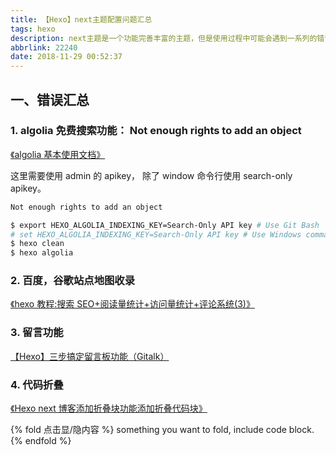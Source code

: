 ```yaml
---
title: 【Hexo】next主题配置问题汇总
tags: hexo
description: next主题是一个功能完善丰富的主题，但是使用过程中可能会遇到一系列的错误，这里记录汇总下。
abbrlink: 22240
date: 2018-11-29 00:52:37
---
```


## 一、错误汇总

### 1. algolia 免费搜索功能： Not enough rights to add an object

[《algolia 基本使用文档》](https://github.com/theme-next/hexo-theme-next/blob/master/docs/ALGOLIA-SEARCH.md)

这里需要使用 admin 的 apikey， 除了 window 命令行使用 search-only apikey。

```bash
Not enough rights to add an object

$ export HEXO_ALGOLIA_INDEXING_KEY=Search-Only API key # Use Git Bash
# set HEXO_ALGOLIA_INDEXING_KEY=Search-Only API key # Use Windows command line
$ hexo clean
$ hexo algolia

```

### 2. 百度，谷歌站点地图收录

[《hexo 教程:搜索 SEO+阅读量统计+访问量统计+评论系统(3)》](http://fangzh.top/2018/2018090918/)

### 3. 留言功能

[【Hexo】三步搞定留言板功能（Gitalk）](http://www.izhongxia.com/posts/41249.html)

### 4. 代码折叠

[《Hexo next 博客添加折叠块功能添加折叠代码块》](https://blog.rmiao.top/hexo-fold-block/)

{% fold 点击显/隐内容 %}
something you want to fold, include code block.
{% endfold %}
